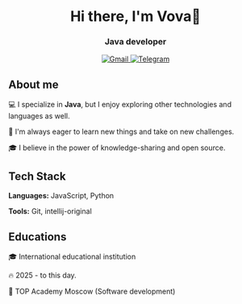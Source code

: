 <div id="header" align="center">
<h1>Hi there, I'm Vova👋</h1>
<h3>Java developer</h3>
<a href="linkedin-url">
<img src="https://img.shields.io/badge/Gmail-D14836?logo=gmail&logoColor=white" alt="Gmail"/>
  <img src="https://img.shields.io/badge/Telegram-2CA5E0?logo=telegram&logoColor=white" alt="Telegram"/>
</a>
</div>
  
<h2>About me</h2>

💻 I specialize in **Java**, but I enjoy exploring other technologies and languages as well.

🚀 I'm always eager to learn new things and take on new challenges.

🎓 I believe in the power of knowledge-sharing and open source.

##

<h2>Tech Stack</h2>

**Languages:** JavaScript, Python

**Tools:** Git, intellij-original

##

<h2>Educations</h2>

🎓 International educational institution

🔥 2025 - to this day.

📕 TOP Academy Moscow (Software development) 
